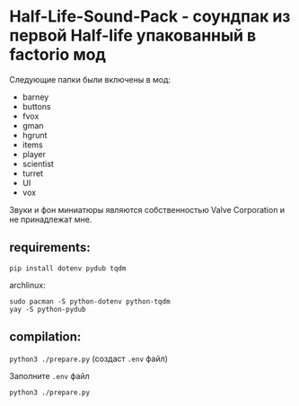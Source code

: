 # Half-Life-Sound-Pack - соундпак из первой Half-life упакованный в factorio мод

Следующие папки были включены в мод:
- barney
- buttons
- fvox
- gman
- hgrunt
- items
- player
- scientist
- turret
- UI
- vox

Звуки и фон миниатюры являются собственностью Valve Corporation и не принадлежат мне.

## requirements:
`pip install dotenv pydub tqdm`

archlinux:
```
sudo pacman -S python-dotenv python-tqdm
yay -S python-pydub
```

## compilation:
`python3 ./prepare.py` (создаст `.env` файл)

Заполните `.env` файл

`python3 ./prepare.py`
